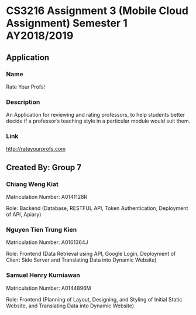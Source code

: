 # CS3216 Assignment 3 (Mobile Cloud Assignment) Semester 1 AY2018/2019 

## Application
### Name 
Rate Your Profs!

### Description
An Application for reviewing and rating professors, to help students better decide if a professor’s teaching style in a particular module would suit them.


### Link
http://rateyourprofs.com

## Created By: Group 7
### Chiang Weng Kiat
Matriculation Number: A0141128R

Role: Backend (Database, RESTFUL API, Token Authentication, Deployment of API, Apiary)

### Nguyen Tien Trung Kien
Matriculation Number: A0161364J

Role: Frontend (Data Retrieval using API, Google Login, Deployment of Client Side Server and Translating Data into Dynamic Website)

### Samuel Henry Kurniawan
Matriculation Number: A0144896M

Role: Frontend (Planning of Layout, Designing, and Styling of Initial Static Website, and Translating Data into Dynamic Website)
